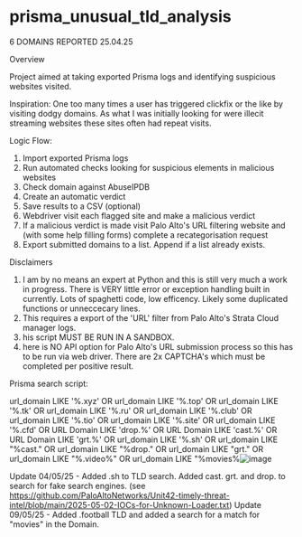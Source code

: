 # prisma_unusual_tld_analysis
6 DOMAINS REPORTED 25.04.25

Overview

Project aimed at taking exported Prisma logs and identifying suspicious websites visited.

Inspiration:
One too many times a user has triggered clickfix or the like by visiting dodgy domains. As what I was initially looking for were illecit streaming websites these sites often had repeat visits.

Logic Flow:
1. Import exported Prisma logs
2. Run automated checks looking for suspicious elements in malicious websites
3. Check domain against AbuseIPDB
4. Create an automatic verdict
5. Save results to a CSV
   (optional)
6. Webdriver visit each flagged site and make a malicious verdict
7. If a malicious verdict is made visit Palo Alto's URL filtering website and (with some help filling forms) complete a recategorisation request
8. Export submitted domains to a list. Append if a list already exists.

Disclaimers
1. I am by no means an expert at Python and this is still very much a work in progress. There is VERY little error or exception handling built in currently. Lots of spaghetti code, low efficency. Likely some duplicated functions or unneccecary lines.
2.  This requires a export of the 'URL' filter from Palo Alto's Strata Cloud manager logs.
3.  his script MUST BE RUN IN A SANDBOX. 
4.  here is NO API option for Palo Alto's URL submission process so this has to be run via web driver. There are 2x CAPTCHA's which must be completed per positive result. 

Prisma search script:

url_domain LIKE '%.xyz' OR url_domain LIKE '%.top' OR url_domain LIKE '%.tk' OR url_domain LIKE '%.ru' OR url_domain LIKE '%.club' OR url_domain LIKE '%.tio' OR url_domain LIKE '%.site' OR url_domain LIKE '%.cfd'  OR URL Domain LIKE 'drop.%' OR URL Domain LIKE 'cast.%' OR URL Domain LIKE 'grt.%' OR url_domain LIKE '%.sh' OR url_domain LIKE "%cast." OR url_domain LIKE "%drop." OR url_domain LIKE "grt." OR url_domain LIKE "%.video%" OR url_domain LIKE "%movies%![image](https://github.com/user-attachments/assets/6e7c6e70-e45e-4c4e-bca3-e498b3db710e)


Update 04/05/25 - Added .sh to TLD search. Added cast. grt. and drop. to search for fake search engines. (see https://github.com/PaloAltoNetworks/Unit42-timely-threat-intel/blob/main/2025-05-02-IOCs-for-Unknown-Loader.txt)
Update 09/05/25 - Added .football TLD and added a search for a match for "movies" in the Domain.

